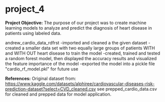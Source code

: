 # project_4
**Project Objective:**  The purpose of our project was to create machine learning models to analyze and predict  the diagnosis of heart disease in patients using labeled data.

andrew_cardio_data_rdfrst
    -imported and cleaned a the given dataset
    -created a smaller data set with two equally large groups of patients WITH and WITH OUT heart disease to train the model
    -created, trained and tested a random forest model, then displayed the accuracy results and visualized the feature importance of the model
    -exported the model into a pickle file "cardio_rf_model.pkl" for future use

    
**References:**
Original dataset from: https://www.kaggle.com/datasets/alphiree/cardiovascular-diseases-risk-prediction-dataset?select=CVD_cleaned.csv
    see prepped_cardio_data.csv for cleaned and prepped data for model application.
